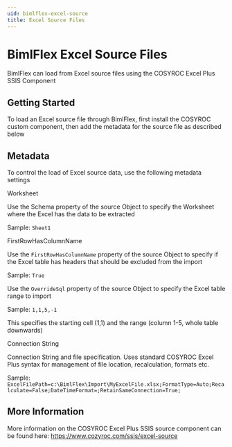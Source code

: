```yaml
---
uid: bimlflex-excel-source
title: Excel Source Files
---
```

# BimlFlex Excel Source Files

BimlFlex can load from Excel source files using the COSYROC Excel Plus SSIS Component

## Getting Started

To load an Excel source file through BimlFlex, first install the COSYROC custom component, then add the metadata for the source file as described below

## Metadata

To control the load of Excel source data, use the following metadata settings

Worksheet

Use the Schema property of the source Object to specify the Worksheet where the Excel has the data to be extracted

Sample: `Sheet1`

FirstRowHasColumnName

Use the `FirstRowHasColumnName` property of the source Object to specify if the Excel table has headers that should be excluded from the import

Sample: `True`

Use the `OverrideSql` property of the source Object to specify the Excel table range to import

Sample: `1,1,5,-1`

This specifies the starting cell (1,1) and the range (column 1-5, whole table downwards)

Connection String

Connection String and file specification. Uses standard COSYROC Excel Plus syntax for management of file location, recalculation, formats etc.

Sample: `ExcelFilePath=c:\BimlFlex\Import\MyExcelFile.xlsx;FormatType=Auto;Recalculate=False;DateTimeFormat=;RetainSameConnection=True;`

## More Information

More information on the COSYROC Excel Plus SSIS source component can be found here: https://www.cozyroc.com/ssis/excel-source
